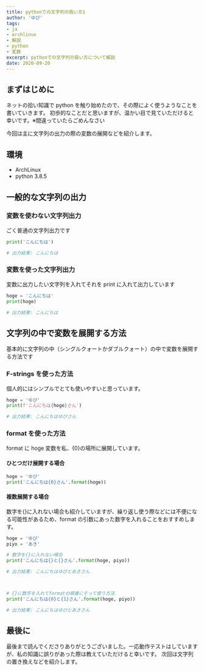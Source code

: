 ```yaml
---
title: pythonでの文字列の扱い方1
author: 'ゆぴ'
tags:
- ja
- archlinux
- 解説
- python
- 変数
excerpt: pythonでの文字列の扱い方について解説
date: 2020-09-20
---
```


## まずはじめに

ネットの拾い知識で python を触り始めたので、その際によく使うようなことを書いていきます。
初歩的なことだと思いますが、温かい目で見ていただけると幸いです。※間違っていたらごめんなさい

今回は主に文字列の出力の際の変数の展開などを紹介します。

## 環境

- ArchLinux
- python 3.8.5

## 一般的な文字列の出力

### 変数を使わない文字列出力

ごく普通の文字列出力です

```python
print('こんにちは')

# 出力結果: こんにちは
```

### 変数を使った文字列出力

変数に出力したい文字列を入れてそれを print に入れて出力しています

```python
hoge = 'こんにちは'
print(hoge)

# 出力結果: こんにちは
```

## 文字列の中で変数を展開する方法

基本的に文字列の中（シングルクォートかダブルクォート）の中で変数を展開する方法です

### F-strings を使った方法

個人的にはシンプルでとても使いやすいと思っています。

```python
hoge = 'ゆぴ'
print(f'こんにちは{hoge}さん')

# 出力結果: こんにちはゆぴさん
```

### format を使った方法

format に hoge 変数を私、{0}の場所に展開しています。

#### ひとつだけ展開する場合

```python
hoge = 'ゆぴ'
print('こんにちは{0}さん'.format(hoge))
```

#### 複数展開する場合

数字を{}に入れない場合も紹介していますが、繰り返し使う際などには不便になる可能性があるため、format の引数にあった数字を入れることをおすすめします。

```python
hoge = 'ゆぴ'
piyo = 'あき'

# 数字を{}に入れない場合
print('こんにちは{}と{}さん'.format(hoge, piyo))

# 出力結果: こんにちはゆぴとあきさん



# {}に数字を入れてformatの順番にそって使う方法
print('こんにちは{0}と{1}さん'.format(hoge, piyo))

# 出力結果: こんにちはゆぴとあきさん
```

## 最後に

最後まで読んでくださりありがとうございました。一応動作テストはしていますが、私の知識に誤りがあった際は教えていただけると幸いです。
次回は文字列の置き換えなどを紹介します。

